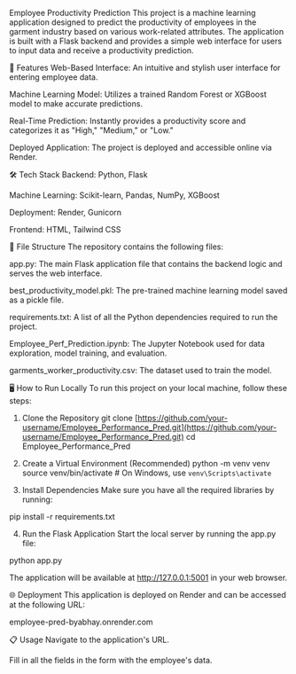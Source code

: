 Employee Productivity Prediction
This project is a machine learning application designed to predict the productivity of employees in the garment industry based on various work-related attributes. The application is built with a Flask backend and provides a simple web interface for users to input data and receive a productivity prediction.

🚀 Features
Web-Based Interface: An intuitive and stylish user interface for entering employee data.

Machine Learning Model: Utilizes a trained Random Forest or XGBoost model to make accurate predictions.

Real-Time Prediction: Instantly provides a productivity score and categorizes it as "High," "Medium," or "Low."

Deployed Application: The project is deployed and accessible online via Render.

🛠️ Tech Stack
Backend: Python, Flask

Machine Learning: Scikit-learn, Pandas, NumPy, XGBoost

Deployment: Render, Gunicorn

Frontend: HTML, Tailwind CSS

📂 File Structure
The repository contains the following files:

app.py: The main Flask application file that contains the backend logic and serves the web interface.

best_productivity_model.pkl: The pre-trained machine learning model saved as a pickle file.

requirements.txt: A list of all the Python dependencies required to run the project.

Employee_Perf_Prediction.ipynb: The Jupyter Notebook used for data exploration, model training, and evaluation.

garments_worker_productivity.csv: The dataset used to train the model.

🖥️ How to Run Locally
To run this project on your local machine, follow these steps:

1. Clone the Repository
git clone [https://github.com/your-username/Employee_Performance_Pred.git](https://github.com/your-username/Employee_Performance_Pred.git)
cd Employee_Performance_Pred

2. Create a Virtual Environment (Recommended)
python -m venv venv
source venv/bin/activate  # On Windows, use `venv\Scripts\activate`

3. Install Dependencies
Make sure you have all the required libraries by running:

pip install -r requirements.txt

4. Run the Flask Application
Start the local server by running the app.py file:

python app.py

The application will be available at http://127.0.0.1:5001 in your web browser.

🌐 Deployment
This application is deployed on Render and can be accessed at the following URL:

employee-pred-byabhay.onrender.com

📋 Usage
Navigate to the application's URL.

Fill in all the fields in the form with the employee's data.
